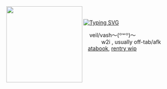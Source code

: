 <img align="left" width="200" src="https://www.fightersgeneration.com/characters/abawalkback.gif" />
<br>
<br>
<a href="https://git.io/typing-svg"><img src="https://readme-typing-svg.demolab.com?font=Fira+Code&size=15&duration=3000&pause=1000&color=FFFFFF&background=FF000000&center=true&vCenter=true&width=235&height=30&lines=Death+in+the+family" alt="Typing SVG" /></a>
</p> 
‎ ‎ ‎  ​ ​​veil/vash〜⁠(⁠꒪⁠꒳⁠꒪⁠)⁠〜
<br>
 ‎ ‎ ‎ ‎ ‎ ‎ ‎ ‎ ‎ ‎ ‎  ​ w2i , usually off-tab/afk
<br>
‎‎  ‎ ‎ <a href="https://crueldilemma.atabook.org">atabook</a>, <a href="https://rentry.co/crueldilemma">rentry wip</a>
</div>
<br><br>
<br><br>
